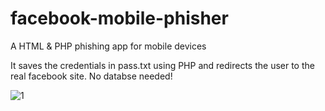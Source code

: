 # facebook-mobile-phisher

A HTML &amp; PHP phishing app for mobile devices 

It saves the credentials in pass.txt using PHP and redirects the user to the real facebook site. No databse needed!

![1](https://github.com/vian21/facebook-mobile-phisher/blob/dc95d2b51ee97ac374f79de31e252eadb074be2a/screenshots/1.png)
